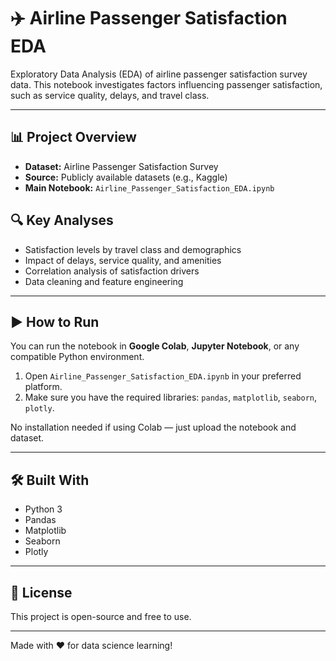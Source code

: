 # ✈️ Airline Passenger Satisfaction EDA

Exploratory Data Analysis (EDA) of airline passenger satisfaction survey data. This notebook investigates factors influencing passenger satisfaction, such as service quality, delays, and travel class.

---

## 📊 Project Overview

- **Dataset:** Airline Passenger Satisfaction Survey
- **Source:** Publicly available datasets (e.g., Kaggle)
- **Main Notebook:** `Airline_Passenger_Satisfaction_EDA.ipynb`

## 🔍 Key Analyses

- Satisfaction levels by travel class and demographics
- Impact of delays, service quality, and amenities
- Correlation analysis of satisfaction drivers
- Data cleaning and feature engineering

---

## ▶️ How to Run

You can run the notebook in **Google Colab**, **Jupyter Notebook**, or any compatible Python environment.

1. Open `Airline_Passenger_Satisfaction_EDA.ipynb` in your preferred platform.
2. Make sure you have the required libraries: `pandas`, `matplotlib`, `seaborn`, `plotly`.

No installation needed if using Colab — just upload the notebook and dataset.

---

## 🛠️ Built With

- Python 3
- Pandas
- Matplotlib
- Seaborn
- Plotly

---

## 📄 License

This project is open-source and free to use.

---

Made with ❤️ for data science learning!
